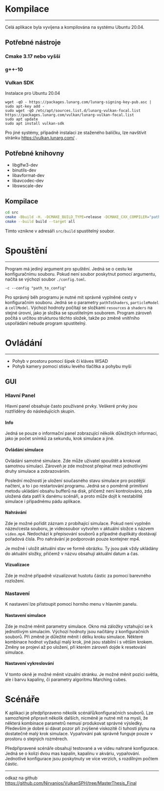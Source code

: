 # Kompilace

---
Celá aplikace byla vyvíjena a kompilována na systému Ubuntu 20.04.

## Potřebné nástroje

### Cmake 3.17 nebo vyšší
### g++-10
### Vulkan SDK
Instalace pro Ubuntu 20.04

    wget -qO - https://packages.lunarg.com/lunarg-signing-key-pub.asc | sudo apt-key add -
    sudo wget -qO /etc/apt/sources.list.d/lunarg-vulkan-focal.list https://packages.lunarg.com/vulkan/lunarg-vulkan-focal.list
    sudo apt update
    sudo apt install vulkan-sdk

Pro jiné systémy, případně instalaci ze staženého balíčku, lze navštívit stránku https://vulkan.lunarg.com/ .

## Potřebné knihovny
* libglfw3-dev
* binutils-dev
* libavformat-dev
* libavcodec-dev
* libswscale-dev

## Kompilace
```bash
cd src
cmake -Bbuild -H. -DCMAKE_BUILD_TYPE=release -DCMAKE_CXX_COMPILER="path_to_g++-10"
cmake --build build --target all
```
Tímto vznikne v adresáři `src/build` spustitelný soubor. 

# Spouštění

---

Program má jediný argument pro spuštění. Jedná se o cestu ke konfiguračnímu souboru. 
Pokud není soubor poskytnut pomocí argumentu, načítá se výchozí soubor `./config.toml`. 

    -c --config "path_to_config"

Pro správný běh programu je nutné mít správně vyplněné cesty v konfiguračním souboru.
Jedná se o parametry `pathToShaders`, `particleModel` a `cellModel`.
Výchozí hodnoty počítají se složkami `resources` a `shaders` na stejné úrovni, jako je složka se spustitelným souborem.
Program zároveň počítá s určitou strukturou těchto složek, takže po změně vnitřního uspořádání nebude program spustitelný.
# Ovládání

---

* Pohyb v prostoru pomocí šipek či kláves WSAD
* Pohyb kamery pomocí stisku levého tlačítka a pohybu myši

## GUI

### Hlavní Panel
Hlavní panel obsahuje často používané prvky.
Veškeré prvky jsou roztříděny do následujících skupin. 

#### Info
Jedná se pouze o informační panel zobrazující několik důležitých informací, jako je počet snímků za sekundu, krok simulace a jiné.

#### Ovládání simulace
Ovládání samotné simulace. 
Zde může uživatel spouštět a krokovat samotnou simulaci. 
Zároveň je zde možnost přepínat mezi jednotlivými druhy simulace a zobrazováním.

Poslední možností je uložení současného stavu simulace pro pozdější načtení, a to i po restartování programu. 
Jedná se o poměrně primitivní metodu ukládání obsahu bufferů na disk,
přičemž není kontrolováno, zda uložená data patří k danému scénáři, a proto může dojít k nestabilitě simulace i případnému pádu aplikace.

#### Nahrávání
Zde je možné pořídit záznam z probíhající simulace.
Pokud není vyplněn název/cesta souboru, je videosoubor vytvořen v aktuální složce s názvem `video.mp4`.
Nedochází k přepisování souborů a případné duplikáty dostávají pořadová čísla.
Pro nahrávání je podporován pouze kontejner mp4.

Je možné i uložit aktuální stav ve formě obrázku. 
Ty jsou pak vždy ukládány do aktuální složky, přičemž v názvu obsahují aktuální datum a čas.

#### Vizualizace
Zde je možné případně vizualizovat hustotu částic za pomocí barevného rozložení.


### Nastavení
K nastavení lze přistoupit pomocí horního menu v hlavním panelu. 
#### Nastavení simulace
Zde je možné měnit parametry simulace. Okno má záložky vztahující se k jednotlivým simulacím. 
Výchozí hodnoty jsou načítány z konfiguračních souborů. Při změně je důležité měnit i délku kroku simulace.
Některé kombinace hodnot vyžadují malý krok, jiné jsou stabilní i s větším krokem.
Změny se projeví až po uložení, při kterém zároveň dojde k resetování simulace.

#### Nastavení vykreslování
V tomto okně je možné měnit vizuální stránku. 
Je možné měnit pozici světla, ale i barvu kapaliny, či parametry algoritmu Marching cubes.

# Scénáře
K aplikaci je předpřipraveno několik scénářů/konfiguračních souborů.
Lze samozřejmě připravit několik dalších, nicméně je nutné mít na mysli, 
že některá kombinace parametrů nemusí produkovat správné výsledky.
Především je dobré si dávat pozor při zvýšené viskozitě či tuhosti plynu na dostatečně malý krok simulace.
Vypařování pak správně funguje pouze v prostoru o stejných rozměrech.

Předpřipravené scénáře obsahují testované a ve videu nahrané konfigurace. 
Jedná se o kolizi dvou mas kapalin, kapalinu v akváriu, vypařování. 
Jednotlivé konfigurace jsou poskytnuty ve více verzích, s rozdílným počtem částic.


---
odkaz na github https://github.com/Nirvanios/VulkanSPH/tree/MasterThesis_Final
